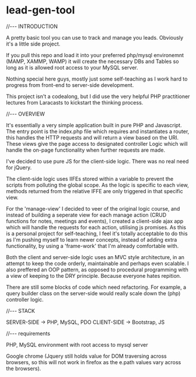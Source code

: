 # lead-gen-tool

//--- INTRODUCTION

A pretty basic tool you can use to track and manage you leads. Obviously it's a little side project.

If you pull this repo and load it into your preferred php/mysql environemnt (MAMP, XAMMP, WAMP) it will create the necessary DBs and Tables so long as it is allowed root access to your MySQL server.

Nothing special here guys, mostly just some self-teaching as I work hard to progress from front-end to server-side development.

This project isn't a codealong, but I did use the very helpful PHP practitioner lectures from Laracasts to kickstart the thinking process. 

//--- OVERVIEW

It's essentially a very simple application built in pure PHP and Javascript. The entry point is the index.php file which requires and instantiates a router, this handles the HTTP requests and will return a view based on the URI. These views give the page access to designated controller Logic which will handle the on-page functionality when further requests are made. 

I've decided to use pure JS for the client-side logic. There was no real need for jQuery. 

The client-side logic uses IIFEs stored within a variable to prevent the scripts from polluting the global scope. As the logic is specific to each view, methods returned from the relative IFFE are only triggered in that specific view. 

For the 'manage-view' I decided to veer of the original logic course, and instead of building a seperate view for each manage action (CRUD functions for notes, meetings and events), I created a client-side ajax app which will handle the requests for each action, utilising js promises. As this is a personal project for self-teaching, I feel it's totally acceptable to do this as I'm pushing myself to learn newer concepts, instead of adding extra functionality, by using a 'frame-work' that I'm already comfortable with.  

Both the client and server-side logic uses an MVC style architecture, in an attempt to keep the code orderly, maintainable and perhaps even scalable. I also preffered an OOP pattern, as opposed to procedural programming with a view of keeping to the DRY principle. Because everyone hates repition. 

There are still some blocks of code which need refactoring. For example, a query builder class on the server-side would really scale down the (php) controller logic.

//--- STACK

SERVER-SIDE -> PHP, MySQL, PDO
CLIENT-SIDE -> Bootstrap, JS

//--- requirements

PHP, MySQL environment with root access to mysql server

Google chrome (Jquery still holds value for DOM traversing across browsers, so this will not work in firefox as the e.path values vary across the browsers).
